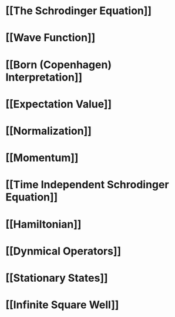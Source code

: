 # [[The Schrodinger Equation]]

# [[Wave Function]]

# [[Born (Copenhagen) Interpretation]]

# [[Expectation Value]]

# [[Normalization]]

# [[Momentum]]

# [[Time Independent Schrodinger Equation]]

# [[Hamiltonian]]

# [[Dynmical Operators]]

# [[Stationary States]]

# [[Infinite Square Well]]


